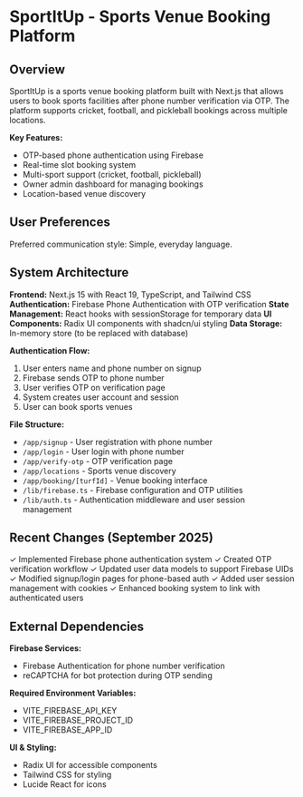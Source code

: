 # SportItUp - Sports Venue Booking Platform

## Overview

SportItUp is a sports venue booking platform built with Next.js that allows users to book sports facilities after phone number verification via OTP. The platform supports cricket, football, and pickleball bookings across multiple locations.

**Key Features:**
- OTP-based phone authentication using Firebase
- Real-time slot booking system
- Multi-sport support (cricket, football, pickleball)
- Owner admin dashboard for managing bookings
- Location-based venue discovery

## User Preferences

Preferred communication style: Simple, everyday language.

## System Architecture

**Frontend:** Next.js 15 with React 19, TypeScript, and Tailwind CSS
**Authentication:** Firebase Phone Authentication with OTP verification
**State Management:** React hooks with sessionStorage for temporary data
**UI Components:** Radix UI components with shadcn/ui styling
**Data Storage:** In-memory store (to be replaced with database)

**Authentication Flow:**
1. User enters name and phone number on signup
2. Firebase sends OTP to phone number
3. User verifies OTP on verification page
4. System creates user account and session
5. User can book sports venues

**File Structure:**
- `/app/signup` - User registration with phone number
- `/app/login` - User login with phone number
- `/app/verify-otp` - OTP verification page
- `/app/locations` - Sports venue discovery
- `/app/booking/[turfId]` - Venue booking interface
- `/lib/firebase.ts` - Firebase configuration and OTP utilities
- `/lib/auth.ts` - Authentication middleware and user session management

## Recent Changes (September 2025)

✓ Implemented Firebase phone authentication system
✓ Created OTP verification workflow
✓ Updated user data models to support Firebase UIDs
✓ Modified signup/login pages for phone-based auth
✓ Added user session management with cookies
✓ Enhanced booking system to link with authenticated users

## External Dependencies

**Firebase Services:**
- Firebase Authentication for phone number verification
- reCAPTCHA for bot protection during OTP sending

**Required Environment Variables:**
- VITE_FIREBASE_API_KEY
- VITE_FIREBASE_PROJECT_ID  
- VITE_FIREBASE_APP_ID

**UI & Styling:**
- Radix UI for accessible components
- Tailwind CSS for styling
- Lucide React for icons